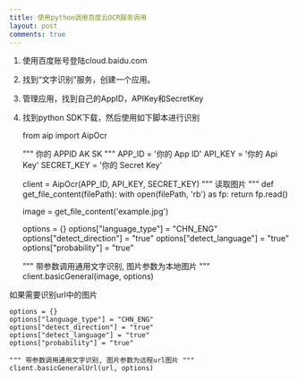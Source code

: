 ```yaml
---
title: 使用python调用百度云OCR服务调用
layout: post
comments: true
---
```


1. 使用百度账号登陆cloud.baidu.com
2. 找到“文字识别”服务，创建一个应用。
3. 管理应用，找到自己的AppID，APIKey和SecretKey
4. 找到python SDK下载，然后使用如下脚本进行识别


    from aip import AipOcr

    """ 你的 APPID AK SK """
    APP_ID = '你的 App ID'
    API_KEY = '你的 Api Key'
    SECRET_KEY = '你的 Secret Key'

    client = AipOcr(APP_ID, API_KEY, SECRET_KEY)
    """ 读取图片 """
    def get_file_content(filePath):
        with open(filePath, 'rb') as fp:
            return fp.read()

    image = get_file_content('example.jpg')

    options = {}
    options["language_type"] = "CHN_ENG"
    options["detect_direction"] = "true"
    options["detect_language"] = "true"
    options["probability"] = "true"

    """ 带参数调用通用文字识别, 图片参数为本地图片 """
    client.basicGeneral(image, options)


如果需要识别url中的图片

    options = {}
    options["language_type"] = "CHN_ENG"
    options["detect_direction"] = "true"
    options["detect_language"] = "true"
    options["probability"] = "true"

    """ 带参数调用通用文字识别, 图片参数为远程url图片 """
    client.basicGeneralUrl(url, options)


